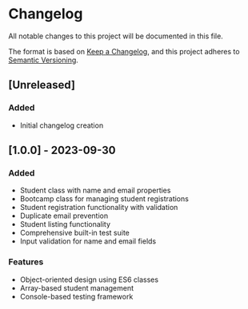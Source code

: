 # Changelog

All notable changes to this project will be documented in this file.

The format is based on [Keep a Changelog](https://keepachangelog.com/en/1.0.0/),
and this project adheres to [Semantic Versioning](https://semver.org/spec/v2.0.0.html).

## [Unreleased]

### Added
- Initial changelog creation

## [1.0.0] - 2023-09-30

### Added
- Student class with name and email properties
- Bootcamp class for managing student registrations
- Student registration functionality with validation
- Duplicate email prevention
- Student listing functionality
- Comprehensive built-in test suite
- Input validation for name and email fields

### Features
- Object-oriented design using ES6 classes
- Array-based student management
- Console-based testing framework
